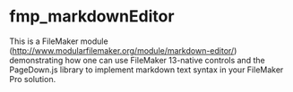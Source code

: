 # fmp_markdownEditor

This is a FileMaker module (http://www.modularfilemaker.org/module/markdown-editor/) demonstrating how one can use FileMaker 13-native controls and the PageDown.js library to implement markdown text syntax in your FileMaker Pro solution.
